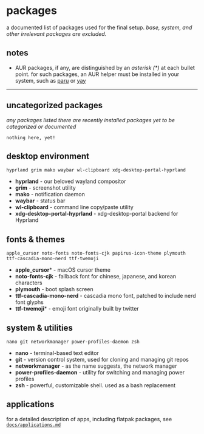# packages
a documented list of packages used for the final setup. *base, system, and other irrelevant packages are excluded.*

## notes
- AUR packages, if any, are distinguished by an *asterisk (\*)* at each bullet point. for such packages, an AUR helper must be installed in your system, such as [paru](https://github.com/Morganamilo/paru) or [yay](https://github.com/Jguer/yay)

---

## uncategorized packages
*any packages listed there are recently installed packages yet to be categorized or documented*

```
nothing here, yet!
```

## desktop environment

```
hyprland grim mako waybar wl-clipboard xdg-desktop-portal-hyprland
```

- **hyprland** - our beloved wayland compositor
- **grim** - screenshot utility
- **mako** - notification daemon
- **waybar** - status bar
- **wl-clipboard** - command line copy/paste utility
- **xdg-desktop-portal-hyprland** - xdg-desktop-portal backend for Hyprland

## fonts & themes

```
apple_cursor noto-fonts noto-fonts-cjk papirus-icon-theme plymouth ttf-cascadia-mono-nerd ttf-twemoji
```

- **apple_cursor**\* - macOS cursor theme
- **noto-fonts-cjk** - fallback font for chinese, japanese, and korean characters
- **plymouth** - boot splash screen
- **ttf-cascadia-mono-nerd** - cascadia mono font, patched to include nerd font glyphs
- **ttf-twemoji**\* - emoji font originally built by twitter

## system & utilities

```
nano git networkmanager power-profiles-daemon zsh
```

- **nano** - terminal-based text editor
- **git** - version control system, used for cloning and managing git repos
- **networkmanager** - as the name suggests, the network manager
- **power-profiles-daemon** - utility for switching and managing power profiles
- **zsh** - powerful, customizable shell. used as a bash replacement

## applications

for a detailed description of apps, including flatpak packages, see [`docs/applications.md`](TODO)
